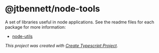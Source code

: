 # @jtbennett/node-tools

A set of libraries useful in node applications. See the readme files for each package for more information:

- [node-utils](./packages/node-utils/README.md)

_This project was created with [Create Typescript Project](https://github.com/jtbennett/create-ts-project)._
